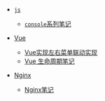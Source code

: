  * <i class="profile-icon vuejs iconfont icon-js"></i>[`js`](notes/js/console-related-note.md)

    - <i class="profile-icon vuejs iconfont icon-js"></i>[`console`系列笔记](notes/js/console/console-related-note.md)

    
* <i class="profile-icon vuejs iconfont icon-vuejs"></i>[Vue](notes/vue/guide.md)
   * <i class="profile-icon iconfont icon-note"></i>[Vue实现左右菜单联动实现](notes/vue/cascade-menu.md)
   * <i class="profile-icon iconfont icon-note"></i>[Vue 生命周期笔记](notes/vue/vue-lifecycle/vue-lifecycle.md)

   
* <i class="profile-icon vuejs iconfont icon-nginx"></i>[Nginx](notes/nginx/guide.md)

   * <i class="profile-icon iconfont icon-note"></i>[Nginx笔记](notes/nginx/nginx/note.md)

